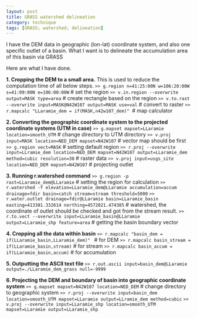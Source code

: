 ```yaml
---
layout: post
title: GRASS watershed delineation
category: technique
tags: [GRASS; watershed; delineation]
---
```


I have the DEM data in geographic (lon-lat) coordinate system, and also one specific
outlet of a basin.
What I want is to delineate the accumulation area of this basin via GRASS

Here are what I have done.

**1. Cropping the DEM to a small area.**
This is used to reduce the computation time of all below steps.
`>> g.region n=41:25:00N w=106:20:00W s=41:09:00N e=106:00:00W`  # set the region
`>> v.in.region --overwrite output=MASK type=area`  # create rectangle based on the region
`>> v.to.rast --overwrite input=MASK@N42W107 output=MASK use=val`  # convert to raster
`>> r.mapcalc "LLaramie_dem = if(MASK,n42w107_dem)" `# map calculator

**2. Converting the geographic coordinate system to the projected coordinate systems (UTM in case)**
`>> g.mapset mapset=LLaramie location=smooth_UTM`  # change directory to UTM directory
`>> v.proj input=MASK location=NED_DEM mapset=N42W107`  # vector map should be first
`>> g.region vect=MASK`  # setting default region
`>> r.proj --overwrite input=LLramie_dem location=NED_DEM mapset=N42W107 output=LLaramie_dem method=cubic resolution=30` # raster data
`>> v.proj input=usgs_site location=NED_DEM mapset=N42W107`  # projecting outlet

**3. Running r.watershed command**
`>> g.region -p rast=LLaramie_dem@LLaramie`  # setting the region for calculation
`>> r.watershed -f elevation=LLaramie_dem@LLaramie accumulation=accum drainage=fdir basin=catch stream=stream threshold=5000`
`>> r.water.outlet drainage=fdir@LLaramie basin=LLaramie_basin easting=413381.332614 northing=4572021.474385`  # watershed, the 
 coordinate of outlet should be checked and got from the stream result.
`>> r.to.vect --overwrite input=LLaramie_basin@LLaramie output=LLaramie_shp feature=area`  # getting the basin boundary vector 

**4. Cropping all the data within basin**
`>> r.mapcalc "basin_dem = if(LLaramie_basin,LLaramie_dem)" ` # for DEM
`>> r.mapcalc basin_stream = if(LLaramie_basin,stream)`  # for stream
`>> r.mapcalc basin_accum = if(LLaramie_basin,accum)`  # for accumulation

**5. Outputting the ASCII text file**
`>> r.out.ascii input=basin_dem@LLaramie output=./LLaramie_dem_grass null=-9999`

**6. Projecting the DEM and boundary of basin into geographic coordinate system**
`>> g.mapset mapset=N42W107 location=NED_DEM`  # change directory to geographic system
`>> r.proj --overwrite input=basin_dem location=smooth_UTM mapset=LLaramie output=LLramie_dem method=cubic`
`>> v.proj --overwrite input=LLaramie_shp location=smooth_UTM mapset=LLaramie output=LLaramie_shp`



